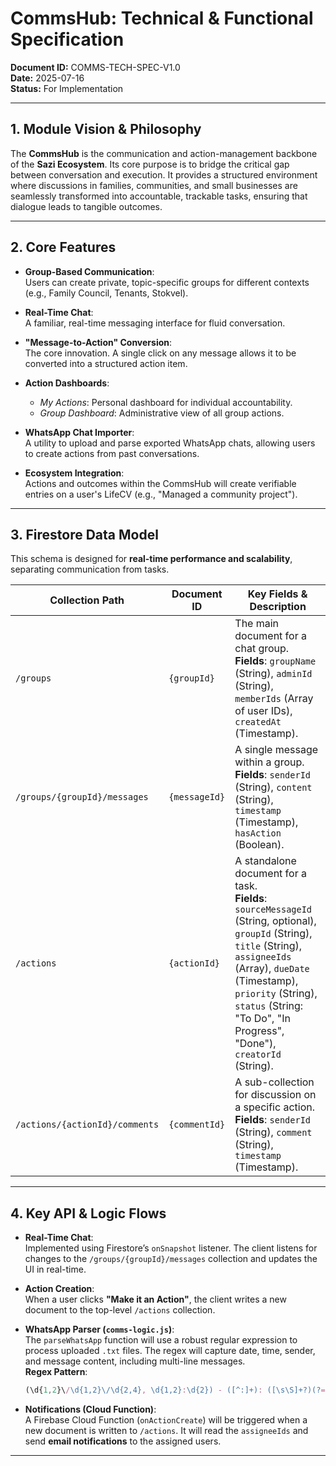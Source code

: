 # CommsHub: Technical & Functional Specification

**Document ID:** COMMS-TECH-SPEC-V1.0  
**Date:** 2025-07-16  
**Status:** For Implementation

---

## 1. Module Vision & Philosophy

The **CommsHub** is the communication and action-management backbone of the **Sazi Ecosystem**. Its core purpose is to bridge the critical gap between conversation and execution. It provides a structured environment where discussions in families, communities, and small businesses are seamlessly transformed into accountable, trackable tasks, ensuring that dialogue leads to tangible outcomes.

---

## 2. Core Features

- **Group-Based Communication**:  
  Users can create private, topic-specific groups for different contexts (e.g., Family Council, Tenants, Stokvel).

- **Real-Time Chat**:  
  A familiar, real-time messaging interface for fluid conversation.

- **"Message-to-Action" Conversion**:  
  The core innovation. A single click on any message allows it to be converted into a structured action item.

- **Action Dashboards**:  
  - *My Actions*: Personal dashboard for individual accountability.  
  - *Group Dashboard*: Administrative view of all group actions.

- **WhatsApp Chat Importer**:  
  A utility to upload and parse exported WhatsApp chats, allowing users to create actions from past conversations.

- **Ecosystem Integration**:  
  Actions and outcomes within the CommsHub will create verifiable entries on a user's LifeCV (e.g., "Managed a community project").

---

## 3. Firestore Data Model

This schema is designed for **real-time performance and scalability**, separating communication from tasks.

| **Collection Path**                | **Document ID** | **Key Fields & Description** |
|-----------------------------------|------------------|-------------------------------|
| `/groups`                         | `{groupId}`      | The main document for a chat group.<br>**Fields**: `groupName` (String), `adminId` (String), `memberIds` (Array of user IDs), `createdAt` (Timestamp). |
| `/groups/{groupId}/messages`      | `{messageId}`    | A single message within a group.<br>**Fields**: `senderId` (String), `content` (String), `timestamp` (Timestamp), `hasAction` (Boolean). |
| `/actions`                        | `{actionId}`     | A standalone document for a task.<br>**Fields**: `sourceMessageId` (String, optional), `groupId` (String), `title` (String), `assigneeIds` (Array), `dueDate` (Timestamp), `priority` (String), `status` (String: "To Do", "In Progress", "Done"), `creatorId` (String). |
| `/actions/{actionId}/comments`    | `{commentId}`    | A sub-collection for discussion on a specific action.<br>**Fields**: `senderId` (String), `comment` (String), `timestamp` (Timestamp). |

---

## 4. Key API & Logic Flows

- **Real-Time Chat**:  
  Implemented using Firestore’s `onSnapshot` listener. The client listens for changes to the `/groups/{groupId}/messages` collection and updates the UI in real-time.

- **Action Creation**:  
  When a user clicks **"Make it an Action"**, the client writes a new document to the top-level `/actions` collection.

- **WhatsApp Parser (`comms-logic.js`)**:  
  The `parseWhatsApp` function will use a robust regular expression to process uploaded `.txt` files. The regex will capture date, time, sender, and message content, including multi-line messages.  
  **Regex Pattern**:  
  ```js
  (\d{1,2}\/\d{1,2}\/\d{2,4}, \d{1,2}:\d{2}) - ([^:]+): ([\s\S]+?)(?=\n\d{1,2}\/\d{1,2}\/\d{2,4},|$)
  ```

- **Notifications (Cloud Function)**:  
  A Firebase Cloud Function (`onActionCreate`) will be triggered when a new document is written to `/actions`. It will read the `assigneeIds` and send **email notifications** to the assigned users.

---
